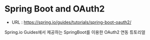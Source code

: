 # Spring Boot and OAuth2

- URL : https://spring.io/guides/tutorials/spring-boot-oauth2/

Spring.io Guides에서 제공하는 SpringBoot를 이용한 OAuth2 연동 튜토리얼
